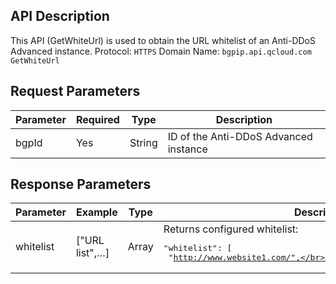﻿[//]: # (chinagitpath:XXXXX)

## API Description
This API (GetWhiteUrl) is used to obtain the URL whitelist of an Anti-DDoS Advanced instance.
Protocol: `HTTPS`
Domain Name: `bgpip.api.qcloud.com`
`GetWhiteUrl`

## Request Parameters

| Parameter | Required | Type | Description |
|---------|---------|---------|---------|
| bgpId | Yes | String | ID of the Anti-DDoS Advanced instance |

## Response Parameters

| Parameter | Example | Type | Description |
|---------|---------|---------|---------|
| whitelist | ["URL list",…] | Array | Returns configured whitelist:<pre>"whitelist": [</br> "http://www.website1.com/",</br>"http://www.website2.com/"</br>]</pre> |
